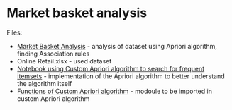# Market basket analysis

Files: 
- [Market Basket Analysis](https://github.com/viliam-gago/market_basket_analysis/blob/master/market_basket_analysis.ipynb) - analysis of dataset using Apriori algorithm, finding Association rules
- Online Retail.xlsx - used dataset
- [Notebook using Custom Apriori algorithm to search for frequent itemsets](https://github.com/viliam-gago/market_basket_analysis/blob/master/apriori_algo_custom.ipynb) - 
implementation of the Apriori algorithm to better understand the algorithm itself
- [Functions of Custom Apriori algorithm](https://github.com/viliam-gago/market_basket_analysis/blob/master/apriori_algo.py) - modoule to be imported in custom Apriori algorithm
